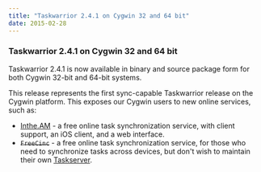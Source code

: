 ```yaml
---
title: "Taskwarrior 2.4.1 on Cygwin 32 and 64 bit"
date: 2015-02-28
---
```


### Taskwarrior 2.4.1 on Cygwin 32 and 64 bit

Taskwarrior 2.4.1 is now available in binary and source package form for both Cygwin 32-bit and 64-bit systems.

This release represents the first sync-capable Taskwarrior release on the Cygwin platform.
This exposes our Cygwin users to new online services, such as:

- [Inthe.AM](https://inthe.am) - a free online task synchronization service, with client support, an iOS client, and a web interface.
- ~~`FreeCinc`~~ - a free online task synchronization service, for those who need to synchronize tasks across devices, but don't wish to maintain their own [Taskserver](/docs/#taskserver).
